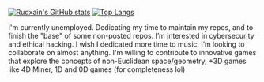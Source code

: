 [![Rudxain's GitHub stats](https://github-readme-stats.vercel.app/api?username=Rudxain)](https://github.com/anuraghazra/github-readme-stats)
[![Top Langs](https://github-readme-stats.vercel.app/api/top-langs/?username=Rudxain)](https://github.com/anuraghazra/github-readme-stats)


I'm currently unemployed. Dedicating my time to maintain my repos, and to finish the "base" of some non-posted repos. I’m interested in cybersecurity and ethical hacking. I wish I dedicated more time to music. I’m looking to collaborate on almost anything. I'm willing to contribute to innovative games that explore the concepts of non-Euclidean space/geometry, +3D games like 4D Miner, 1D and 0D games (for completeness lol)
